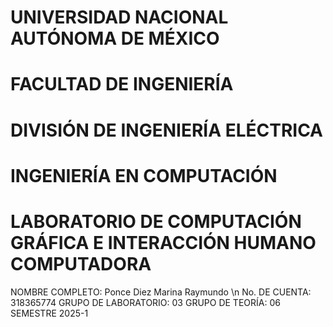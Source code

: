 # UNIVERSIDAD NACIONAL AUTÓNOMA DE MÉXICO
# FACULTAD DE INGENIERÍA
# DIVISIÓN DE INGENIERÍA ELÉCTRICA
# INGENIERÍA EN COMPUTACIÓN
# LABORATORIO DE COMPUTACIÓN GRÁFICA E INTERACCIÓN HUMANO COMPUTADORA
NOMBRE COMPLETO: Ponce Diez Marina Raymundo \n
No. DE CUENTA: 318365774
GRUPO DE LABORATORIO: 03
GRUPO DE TEORÍA: 06
SEMESTRE 2025-1
